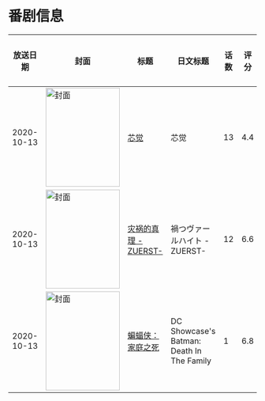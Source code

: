 # 番剧信息

|放送日期|封面|标题|日文标题|话数|评分|评分人数|
|---|---|---|---|---|---|---|
|2020-10-13|<img src="//lain.bgm.tv/pic/cover/c/29/74/240741_SaM3P.jpg" alt="封面" style="width:150px;height:200px;object-fit:cover;">|[芯觉](https://bangumi.tv/subject/240741)|芯觉|13|4.4|37人评分|
|2020-10-13|<img src="//lain.bgm.tv/pic/cover/c/34/90/241267_g7zl4.jpg" alt="封面" style="width:150px;height:200px;object-fit:cover;">|[灾祸的真理 -ZUERST-](https://bangumi.tv/subject/241267)|禍つヴァールハイト -ZUERST-|12|6.6|433人评分|
|2020-10-13|<img src="//lain.bgm.tv/pic/cover/c/bc/08/311693_z6hHA.jpg" alt="封面" style="width:150px;height:200px;object-fit:cover;">|[蝙蝠侠：家庭之死](https://bangumi.tv/subject/311693)|DC Showcase's Batman: Death In The Family|1|6.8|10人评分|
